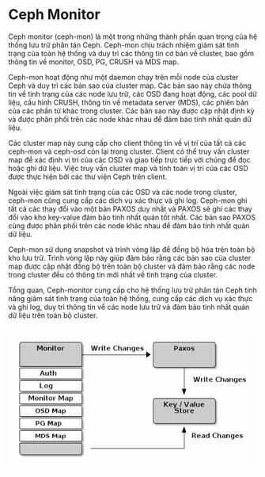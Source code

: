 # Ceph Monitor

Ceph monitor (ceph-mon) là một trong những thành phần quan trọng của hệ thống lưu trữ phân tán Ceph. Ceph-mon chịu trách nhiệm giám sát tình trạng của toàn hệ thống và duy trì các thông tin cơ bản về cluster, bao gồm thông tin về monitor, OSD, PG, CRUSH và MDS map.

Ceph-mon hoạt động như một daemon chạy trên mỗi node của cluster Ceph và duy trì các bản sao của cluster map. Các bản sao này chứa thông tin về tình trạng của các node lưu trữ, các OSD đang hoạt động, các pool dữ liệu, cấu hình CRUSH, thông tin về metadata server (MDS), các phiên bản của các phần tử khác trong cluster. Các bản sao này được cập nhật định kỳ và được phân phối trên các node khác nhau để đảm bảo tính nhất quán dữ liệu.

Các cluster map này cung cấp cho client thông tin về vị trí của tất cả các ceph-mon và ceph-osd còn lại trong cluster. Client có thể truy vấn cluster map để xác định vị trí của các OSD và giao tiếp trực tiếp với chúng để đọc hoặc ghi dữ liệu. Việc truy vấn cluster map và tính toán vị trí của các OSD được thực hiện bởi các thư viện Ceph trên client.

Ngoài việc giám sát tình trạng của các OSD và các node trong cluster, ceph-mon cũng cung cấp các dịch vụ xác thực và ghi log. Ceph-mon ghi tất cả các thay đổi vào một bản PAXOS duy nhất và PAXOS sẽ ghi các thay đổi vào kho key-value đảm bảo tính nhất quán tốt nhất. Các bản sao PAXOS cũng được phân phối trên các node khác nhau để đảm bảo tính nhất quán dữ liệu.

Ceph-mon sử dụng snapshot và trình vòng lặp để đồng bộ hóa trên toàn bộ kho lưu trữ. Trình vòng lặp này giúp đảm bảo rằng các bản sao của cluster map được cập nhật đồng bộ trên toàn bộ cluster và đảm bảo rằng các node trong cluster đều có thông tin mới nhất về tình trạng của cluster.

Tổng quan, Ceph-monitor cung cấp cho hệ thống lưu trữ phân tán Ceph tính năng giám sát tình trạng của toàn hệ thống, cung cấp các dịch vụ xác thực và ghi log, duy trì thông tin về các node lưu trữ và đảm bảo tính nhất quán dữ liệu trên toàn bộ cluster.

<p align="center">
<img src="/Picture/Storage/mon1.png">
</p>

